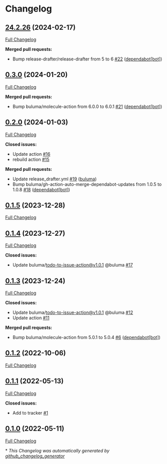 # Changelog

## [24.2.26](https://github.com/buluma/ansible-role-autofs/tree/24.2.26) (2024-02-17)

[Full Changelog](https://github.com/buluma/ansible-role-autofs/compare/0.3.0...24.2.26)

**Merged pull requests:**

- Bump release-drafter/release-drafter from 5 to 6 [\#22](https://github.com/buluma/ansible-role-autofs/pull/22) ([dependabot[bot]](https://github.com/apps/dependabot))

## [0.3.0](https://github.com/buluma/ansible-role-autofs/tree/0.3.0) (2024-01-20)

[Full Changelog](https://github.com/buluma/ansible-role-autofs/compare/0.2.0...0.3.0)

**Merged pull requests:**

- Bump buluma/molecule-action from 6.0.0 to 6.0.1 [\#21](https://github.com/buluma/ansible-role-autofs/pull/21) ([dependabot[bot]](https://github.com/apps/dependabot))

## [0.2.0](https://github.com/buluma/ansible-role-autofs/tree/0.2.0) (2024-01-03)

[Full Changelog](https://github.com/buluma/ansible-role-autofs/compare/0.1.5...0.2.0)

**Closed issues:**

- Update action [\#16](https://github.com/buluma/ansible-role-autofs/issues/16)
- rebuild action [\#15](https://github.com/buluma/ansible-role-autofs/issues/15)

**Merged pull requests:**

- Update release\_drafter.yml [\#19](https://github.com/buluma/ansible-role-autofs/pull/19) ([buluma](https://github.com/buluma))
- Bump buluma/gh-action-auto-merge-dependabot-updates from 1.0.5 to 1.0.8 [\#18](https://github.com/buluma/ansible-role-autofs/pull/18) ([dependabot[bot]](https://github.com/apps/dependabot))

## [0.1.5](https://github.com/buluma/ansible-role-autofs/tree/0.1.5) (2023-12-28)

[Full Changelog](https://github.com/buluma/ansible-role-autofs/compare/0.1.4...0.1.5)

## [0.1.4](https://github.com/buluma/ansible-role-autofs/tree/0.1.4) (2023-12-27)

[Full Changelog](https://github.com/buluma/ansible-role-autofs/compare/0.1.3...0.1.4)

**Closed issues:**

- Update buluma/todo-to-issue-action@v1.0.1 @buluma [\#17](https://github.com/buluma/ansible-role-autofs/issues/17)

## [0.1.3](https://github.com/buluma/ansible-role-autofs/tree/0.1.3) (2023-12-24)

[Full Changelog](https://github.com/buluma/ansible-role-autofs/compare/0.1.2...0.1.3)

**Closed issues:**

- Update buluma/todo-to-issue-action@v1.0.1 @buluma [\#12](https://github.com/buluma/ansible-role-autofs/issues/12)
- Update action [\#11](https://github.com/buluma/ansible-role-autofs/issues/11)

**Merged pull requests:**

- Bump buluma/molecule-action from 5.0.1 to 5.0.4 [\#6](https://github.com/buluma/ansible-role-autofs/pull/6) ([dependabot[bot]](https://github.com/apps/dependabot))

## [0.1.2](https://github.com/buluma/ansible-role-autofs/tree/0.1.2) (2022-10-06)

[Full Changelog](https://github.com/buluma/ansible-role-autofs/compare/0.1.1...0.1.2)

## [0.1.1](https://github.com/buluma/ansible-role-autofs/tree/0.1.1) (2022-05-13)

[Full Changelog](https://github.com/buluma/ansible-role-autofs/compare/0.1.0...0.1.1)

**Closed issues:**

- Add to tracker [\#1](https://github.com/buluma/ansible-role-autofs/issues/1)

## [0.1.0](https://github.com/buluma/ansible-role-autofs/tree/0.1.0) (2022-05-11)

[Full Changelog](https://github.com/buluma/ansible-role-autofs/compare/707f567f4ed24403cfe00d120a3e07d45d937001...0.1.0)



\* *This Changelog was automatically generated by [github_changelog_generator](https://github.com/github-changelog-generator/github-changelog-generator)*
